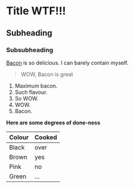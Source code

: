 # Title WTF!!!  
## Subheading  
### Subsubheading

[Bacon](http://en.wikipedia.org/wiki/Bacon) is so delicious. I can barely contain myself.  

> WOW, Bacon is great

1. Maximum bacon.
2. Such flavour.
3. So WOW.
4. WOW.
5. Bacon.

**Here are some degrees of done-ness**

|Colour|Cooked|
|------|------|
|Black |over  |
|Brown |yes   |  
|Pink  |no    |
|Green |...   |